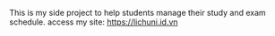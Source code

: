 This is my side project to help students manage their study and exam schedule.
access my site:
https://lichuni.id.vn
